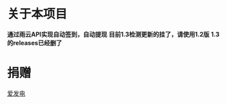 # 关于本项目
**通过雨云API实现自动签到，自动提现**
**目前1.3检测更新的挂了，请使用1.2版**
**1.3的releases已经删了**
# 捐赠
[爱发电](https://afdian.net/a/xingkongqwq)
